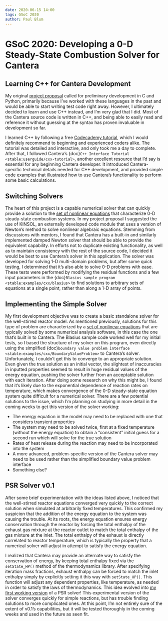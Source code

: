 ```yaml
---
date: 2020-06-15 14:00
tags: GSoC 2020
author: Paul Blum
---
```


# GSoC 2020: Developing a 0-D Steady-State Combustion Solver for Cantera

## Learning C++ for Cantera Development

My original [project proposal](https://drive.google.com/file/d/1vaOjydm6wWKgF2M4J3iFwNZNKHX5laBY/view?usp=sharing) called for preliminary development in C and Python, primarily because I’ve worked with these languages in the past and would be able to start writing test code right away. However, I ultimately decided to learn and use  C++ instead, and I’m very glad that I did. Most of the Cantera source code is written in C++, and being able to easily read and reference it without guessing at the syntax has proven invaluable in development so far.

I learned C++ by following a free [Codecademy tutorial](https://www.codecademy.com/learn/learn-c-plus-plus), which I would definitely recommend to beginning and experienced coders alike. The tutorial was detailed and interactive, and only took me a day to complete. After that, I followed Cantera’s {doc}`C++ Interface Tutorial <stable:userguide/cxx-tutorial>`, another excellent resource that I’d say is essential for any beginning Cantera developer. It introduced Cantera-specific technical details needed for C++ development, and provided simple code examples that illustrated how to use Cantera’s functionality to perform some basic calculations.

## Switching Solvers

The heart of this project is a capable numerical solver that can quickly provide a solution to the [set of nonlinear equations](https://drive.google.com/file/d/1vxt3tW1wbvMLTaDygRmpqEJN6yNSO_Lv/view?usp=sharing) that characterize 0-D steady-state combustion systems. In my project proposal I suggested the use of KINSOL, an externally developed code module that uses a version of Newton’s method to solve nonlinear algebraic equations. Stemming from discussions with mentors, I found that Cantera has a built-in and similarly implemented damped Newton solver that should be able to provide the equivalent capability. In efforts not to duplicate existing functionality, as well as to maintain consistency with the rest of the source code, I decided it would be best to use Cantera’s solver in this application. The solver was developed for solving 1-D multi-domain problems, but after some quick testing, I determined that it’s also able to solve 0-D problems with ease. These tests were performed by modifying the residual functions and a few input parameters in the {doc}`Blasius sample program <stable:examples/cxx/blasius>` to find solutions to arbitrary sets of equations at a single point, rather than along a 1-D array of points.

## Implementing the Simple Solver

My first development objective was to create a basic standalone solver for the well-stirred reactor model. As mentioned previously, solutions for this type of problem are characterized by a [set of nonlinear equations](https://drive.google.com/file/d/1vxt3tW1wbvMLTaDygRmpqEJN6yNSO_Lv/view?usp=sharing) that are typically solved by some numerical analysis software, in this case the one that’s built in to Cantera. The Blasius sample code worked well for my initial tests, so I based the structure of my solver on this program, even directly using the simplified {doc}`boundary value problem interface <stable:examples/cxx/BoundaryValueProblem>` to Cantera’s solver. Unfortunately, I couldn’t get this to converge to an appropriate solution. Even given the true solution as an initial vector, the slightest of inaccuracies in inputted properties seemed to result in huge residual values of the energy equation, pushing the solver further from an acceptable solution with each iteration. After doing some research on why this might be, I found that it’s likely due to the exponential dependence of reaction rates on temperature, which makes convergence of the 0-D steady-state equation system quite difficult for a numerical solver. There are a few potential solutions to the issue, which I’m planning on studying in more detail in the coming weeks to get this version of the solver working:

- The energy equation in the model may need to be replaced with one that considers transient properties
- The system may need to be solved twice, first at a fixed temperature (without the energy equation) to obtain a “consistent” initial guess for a second run which will solve for the true solution
- Rates of heat release during the reaction may need to be incorporated into the system
- A more advanced, problem-specific version of the Cantera solver may need to be used rather than the simplified boundary value problem interface
- Something else?

## PSR Solver v0.1

After some brief experimentation with the ideas listed above, I noticed that the well-stirred reactor equations converged very quickly to the correct solution when simulated at arbitrarily fixed temperatures. This confirmed my suspicion that the addition of the energy equation to the system was causing the trouble. At its roots, the energy equation ensures energy conservation through the reactor by forcing the total enthalpy of the exhaust gas mixture at the reactor outlet to match the total enthalpy of the gas mixture at the inlet. The total enthalpy of the exhaust is directly correlated to reactor temperature, which is typically the property that a numerical solver will adjust in attempt to satisfy the energy equation.

I realized that Cantera may provide an alternate way to satisfy the conservation of energy, by keeping total enthalpy fixed via the `setState_HP()` method of the thermodynamics library. After specifying iteration mass fractions, exhaust enthalpy can be forced to match the inlet enthalpy simply by explicitly setting it this way with `setState_HP()`. This function will adjust any dependent properties, like temperature, as needed in order to satisfy the laws of thermodynamics. This idea evolved into [my first working version](https://github.com/paulblum/cantera/blob/0DSS/samples/cxx/psr/PSRv1.cpp) of a PSR solver! This experimental version of the solver converges quickly for simple reactions, but has trouble finding solutions to more complicated ones. At this point, I’m not entirely sure of the extent of v0.1’s capabilities, but it will be tested thoroughly in the coming weeks and used in the future as seen fit.
